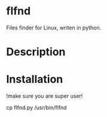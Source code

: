 # flfnd
Files finder for Linux, writen in python.

# Description


# Installation

!make sure you are super user!

cp flfnd.py /usr/bin/flfnd


